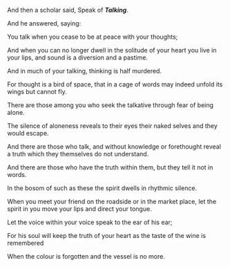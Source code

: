 And then a scholar said, Speak of **_Talking_**.

And he answered, saying:

You talk when you cease to be at peace with your thoughts;

And when you can no longer dwell in the solitude of your heart you live in your lips, and sound is a diversion and a pastime.

And in much of your talking, thinking is half murdered.

For thought is a bird of space, that in a cage of words may indeed unfold its wings but cannot fly.

There are those among you who seek the talkative through fear of being alone.

The silence of aloneness reveals to their eyes their naked selves and they would escape.

And there are those who talk, and without knowledge or forethought reveal a truth which they themselves do not understand.

And there are those who have the truth within them, but they tell it not in words.

In the bosom of such as these the spirit dwells in rhythmic silence.

When you meet your friend on the roadside or in the market place, let the spirit in you move your lips and direct your tongue.

Let the voice within your voice speak to the ear of his ear;

For his soul will keep the truth of your heart as the taste of the wine is remembered

When the colour is forgotten and the vessel is no more.